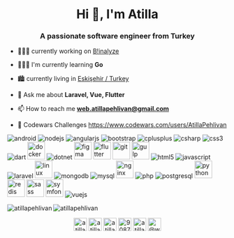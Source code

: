 
<h1 align="center">Hi 👋, I'm Atilla</h1>
<h3 align="center">A passionate software engineer from Turkey</h3>

- 👨🏻‍💻 currently working on [B!inalyze](https://binalyze.com/)

- 🙇🏻‍♂️ I'm currently learning **Go**

- 🏙 currently living in [Eskişehir / Turkey](https://goo.gl/maps/rwvhpVpm44zPFbmm8)

- 💬 Ask me about **Laravel, Vue, Flutter**

- 📫 How to reach me **web.atillapehlivan@gmail.com**

- 👊 Codewars Challenges https://www.codewars.com/users/AtillaPehlivan

<p align="left">
<img src="https://img.shields.io/badge/Node.js-43853D?style=for-the-badge&logo=node.js&logoColor=white" alt="android"> 
<img src="https://img.shields.io/badge/Android-3DDC84?style=for-the-badge&logo=android&logoColor=white" alt="nodejs"> 
<img src="https://img.shields.io/badge/AngularJS-E23237?style=for-the-badge&logo=angularjs&logoColor=white" alt="angularjs"/> <img src="https://img.shields.io/badge/Bootstrap-563D7C?style=for-the-badge&logo=bootstrap&logoColor=white" alt="bootstrap"/> <img src="https://img.shields.io/badge/C%2B%2B-00599C?style=for-the-badge&logo=c%2B%2B&logoColor=white" alt="cplusplus"/> <img src="https://img.shields.io/badge/C%23-239120?style=for-the-badge&logo=c-sharp&logoColor=white" alt="csharp"/> <img src="https://img.shields.io/badge/CSS-239120?&style=for-the-badge&logo=css3&logoColor=white" alt="css3"/> <img src="https://img.shields.io/badge/Dart-0175C2?style=for-the-badge&logo=dart&logoColor=white" alt="dart"/> <img src="https://devicons.github.io/devicon/devicon.git/icons/docker/docker-original-wordmark.svg" alt="docker" width="40" height="40"/> <img src="https://img.shields.io/badge/Tailwind_CSS-38B2AC?style=for-the-badge&logo=tailwind-css&logoColor=white" alt="dotnet" /> <img src="https://www.vectorlogo.zone/logos/figma/figma-icon.svg" alt="figma" width="40" height="40"/> <img src="https://www.vectorlogo.zone/logos/flutterio/flutterio-icon.svg" alt="flutter" width="40" height="40"/> <img src="https://www.vectorlogo.zone/logos/git-scm/git-scm-icon.svg" alt="git" width="40" height="40"/> <img src="https://devicons.github.io/devicon/devicon.git/icons/gulp/gulp-plain.svg" alt="gulp" width="40" height="40"/> <img src="https://img.shields.io/badge/HTML5-E34F26?style=for-the-badge&logo=html5&logoColor=white" alt="html5"/> <img src="https://img.shields.io/badge/JavaScript-F7DF1E?style=for-the-badge&logo=javascript&logoColor=black" alt="javascript"/> <img src="https://img.shields.io/badge/Laravel-FF2D20?style=for-the-badge&logo=laravel&logoColor=white" alt="laravel"/> <img src="https://devicons.github.io/devicon/devicon.git/icons/linux/linux-original.svg" alt="linux" width="40" height="40"/> <img src="https://img.shields.io/badge/MongoDB-4EA94B?style=for-the-badge&logo=mongodb&logoColor=white" alt="mongodb"/> <img src="https://img.shields.io/badge/MySQL-00000F?style=for-the-badge&logo=mysql&logoColor=white" alt="mysql"/> <img src="https://devicons.github.io/devicon/devicon.git/icons/nginx/nginx-original.svg" alt="nginx" width="40" height="40"/> <img src="	https://img.shields.io/badge/PHP-777BB4?style=for-the-badge&logo=php&logoColor=white" alt="php"/> <img src="https://img.shields.io/badge/PostgreSQL-316192?style=for-the-badge&logo=postgresql&logoColor=white" alt="postgresql"/> <img src="https://devicons.github.io/devicon/devicon.git/icons/python/python-original.svg" alt="python" width="40" height="40"/> <img src="https://devicons.github.io/devicon/devicon.git/icons/redis/redis-original-wordmark.svg" alt="redis" width="40" height="40"/> <img src="https://devicons.github.io/devicon/devicon.git/icons/sass/sass-original.svg" alt="sass" width="40" height="40"/> <img src="https://symfony.com/logos/symfony_black_03.svg" alt="symfony" width="40" height="40"/> <img src="https://img.shields.io/badge/Vue.js-35495E?style=for-the-badge&logo=vue.js&logoColor=4FC08D" alt="vuejs"/></p><img align="left" src="https://github-readme-stats.vercel.app/api/top-langs/?username=atillapehlivan&layout=compact&hide=html" alt="atillapehlivan" />

<img align="center" src="https://github-readme-stats.vercel.app/api?username=atillapehlivan&show_icons=true" alt="atillapehlivan" />

<p align="center">
<a href="https://codepen.io/atilla_pehlivan" target="blank"><img align="center" src="https://cdn.jsdelivr.net/npm/simple-icons@3.0.1/icons/codepen.svg" alt="atilla_pehlivan" height="30" width="30" /></a>
<a href="https://twitter.com/atilla_phlvn" target="blank"><img align="center" src="https://cdn.jsdelivr.net/npm/simple-icons@3.0.1/icons/twitter.svg" alt="atilla_phlvn" height="30" width="30" /></a>
<a href="https://linkedin.com/in/atilla-pehlivan" target="blank"><img align="center" src="https://cdn.jsdelivr.net/npm/simple-icons@3.0.1/icons/linkedin.svg" alt="atilla-pehlivan" height="30" width="30" /></a>
<a href="https://stackoverflow.com/users/9087919" target="blank"><img align="center" src="https://cdn.jsdelivr.net/npm/simple-icons@3.0.1/icons/stackoverflow.svg" alt="9087919" height="30" width="30" /></a>
<a href="https://instagram.com/atilla59" target="blank"><img align="center" src="https://cdn.jsdelivr.net/npm/simple-icons@3.0.1/icons/instagram.svg" alt="atilla59" height="30" width="30" /></a>
<a href="https://medium.com/@web.atillapehlivan" target="blank"><img align="center" src="https://cdn.jsdelivr.net/npm/simple-icons@3.0.1/icons/medium.svg" alt="@web.atillapehlivan" height="30" width="30" /></a>
</p>
